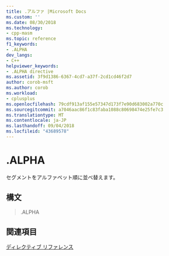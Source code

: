 ```yaml
---
title: .アルファ |Microsoft Docs
ms.custom: ''
ms.date: 08/30/2018
ms.technology:
- cpp-masm
ms.topic: reference
f1_keywords:
- .ALPHA
dev_langs:
- C++
helpviewer_keywords:
- .ALPHA directive
ms.assetid: 3f9d1386-6367-4cd7-a37f-2cd1cd46f2d7
author: corob-msft
ms.author: corob
ms.workload:
- cplusplus
ms.openlocfilehash: 79cdf913af155e57347d173f7e90d683002a770c
ms.sourcegitcommit: a7046aac86f1c83faba1088c80698474e25fe7c3
ms.translationtype: MT
ms.contentlocale: ja-JP
ms.lasthandoff: 09/04/2018
ms.locfileid: "43689578"
---
```

# <a name="alpha"></a>.ALPHA

セグメントをアルファベット順に並べ替えます。

## <a name="syntax"></a>構文

> .ALPHA

## <a name="see-also"></a>関連項目

[ディレクティブ リファレンス](../../assembler/masm/directives-reference.md)<br/>